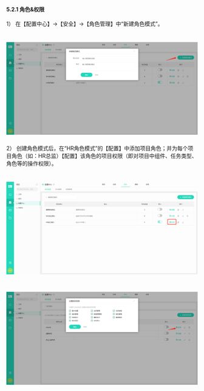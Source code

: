 #### 5.2.1 角色&权限

1） 在【配置中心】→【安全】→【角色管理】中“新建角色模式”。
 
# ![](/assets/5.2.1新建角色模式.png)

2） 创建角色模式后，在“HR角色模式”的【配置】中添加项目角色；并为每个项目角色（如：HR总监）【配置】该角色的项目权限（即对项目中组件、任务类型、角色等的操作权限）。

# ![](/assets/配置角色.png)

# ![](/assets/配置权限.png)


